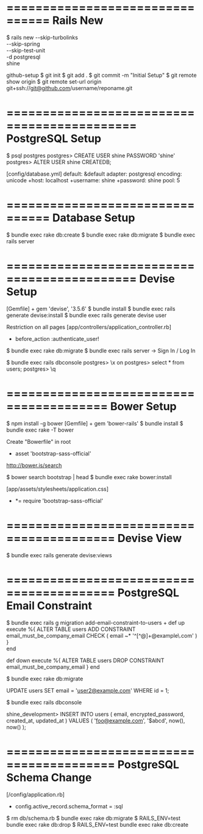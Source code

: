 ================================
Rails New
================================

$ rails new --skip-turbolinks \
            --skip-spring     \
            --skip-test-unit  \
            -d postgresql     \
            shine

<note> github-setup
$ git init
$ git add . 
$ git commit -m "Initial Setup"
$ git remote show origin
$ git remote set-url origin git+ssh://git@github.com/username/reponame.git

============================================
PostgreSQL Setup
============================================

$ psql postgres
postgres> CREATE USER shine PASSWORD 'shine'
postgres> ALTER USER shine CREATEDB;

[config/database.yml]
default: &default
	adapter: postgresql
	encoding: unicode
   +host: localhost
   +username: shine
   +password: shine
    pool: 5

================================
Database Setup
================================

$ bundle exec rake db:create
$ bundle exec rake db:migrate
$ bundle exec rails server

============================================
Devise Setup
============================================
[Gemfile] + gem 'devise', '3.5.6'
$ bundle install
$ bundle exec rails generate devise:install
$ bundle exec rails generate devise user

<note>Restriction on all pages
[app/controllers/application_controller.rb]
+ before_action :authenticate_user!

$ bundle exec rake db:migrate
$ bundle exec rails server -> Sign In / Log In

$ bundle exec rails dbconsole
postgres> \x on
postgres> select * from users;
postgres> \q

========================================
Bower Setup
========================================
$ npm install -g bower
[Gemfile] + gem 'bower-rails'
$ bundle install
$ bundle exec rake -T bower

Create "Bowerfile" in root
+ asset 'bootstrap-sass-official' 

<note> http://bower.is/search

$ bower search bootstrap | head
$ bundle exec rake bower:install

[app/assets/stylesheets/application.css]
+ *= require 'bootstrap-sass-official'

=========================================
Devise View
=========================================

$ bundle exec rails generate devise:views

=========================================
PostgreSQL Email Constraint
=========================================

$ bundle exec rails g migration add-email-constraint-to-users
+
def up
	execute %{
		ALTER TABLE
			users 
		ADD CONSTRAINT 
			email_must_be_company_email
		CHECK ( email ~* '^[^@]+@example\\.com' )
	}  
  end

def down
	execute %{
		ALTER TABLE
			users 
		DROP CONSTRAINT
			email_must_be_company_email
	}
end

$ bundle exec rake db:migrate

<note> UPDATE users SET email = 'user2@example.com' WHERE id = 1;

$ bundle exec rails dbconsole

shine_development> INSERT INTO
				   	users (
				   		email,
				   		encrypted_password,
				   		created_at,
				   		updated_at
				   	)
				   VALUES (
				   	'foo@example.com',
				   	'$abcd',
				   	now(),
				   	now()
				   );

=========================================
PostgreSQL Schema Change
=========================================

[/config/application.rb]
+ config.active_record.schema_format = :sql

$ rm db/schema.rb
$ bundle exec rake db:migrate
$ RAILS_ENV=test bundle exec rake db:drop
$ RAILS_ENV=test bundle exec rake db:create

